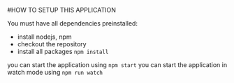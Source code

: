 #HOW TO SETUP THIS APPLICATION

You must have all dependencies preinstalled: 

  - install nodejs, npm
  - checkout the repository
  - install all packages `npm install`

you can start the application using    `npm start`
you can start the application in watch mode using `npm run watch`